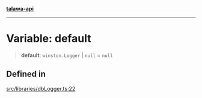 [**talawa-api**](../../../README.md)

***

# Variable: default

> **default**: `winston.Logger` \| `null` = `null`

## Defined in

[src/libraries/dbLogger.ts:22](https://github.com/Suyash878/talawa-api/blob/b5a9d8b4a1ea678a3d6f5b710b3721f91a3052fc/src/libraries/dbLogger.ts#L22)
